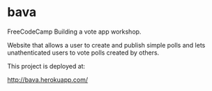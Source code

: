 # bava
FreeCodeCamp Building a vote app workshop.

Website that allows a user to create and publish simple polls and lets unathenticated users to vote polls created by others.

This project is deployed at: 

  http://bava.herokuapp.com/
